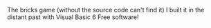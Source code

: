 The bricks game (without the source code can't find it)
I built it in the distant past with Visual Basic 6
Free software!
